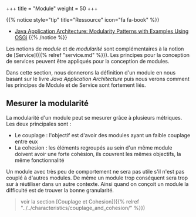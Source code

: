 +++
title = "Module"
weight = 50
+++

{{% notice style="tip" title="Ressource" icon="fa fa-book" %}}
- [Java Application Architecture: Modularity Patterns with Examples Using OSGi](https://www.oreilly.com/library/view/java-application-architecture/9780132874779/)
{{% /notice %}}

Les notions de *module* et de *modularité* sont complémentaires à la notion de [Service]({{% relref "service.md" %}}). Les principes pour la conception de services peuvent être appliqués pour la conception de modules.

Dans cette section, nous donnerons la définition d'un module en nous basant sur le livre *Java Application Architecture* puis nous verons comment les principes de Module et de Service sont fortement liés.



## Mesurer la modularité
La modularité d'un module peut se mesurer grâce à plusieurs métriques. Les deux principales sont :
- Le couplage : l'objectif est d'avoir des modules ayant un faible couplage entre eux
- La cohesion : les éléments regroupés au sein d'un même module doivent avoir une forte cohésion, ils couvrent les mêmes objectifs, la même fonctionnalité

Un module avec très peu de comportement ne sera pas utile s'il n'est pas couplé à d'autres modules. De même un module trop conséquent sera trop sur à réutiliser dans un autre contexte. Ainsi quand on conçoit un module la difficulté est de trouver la bonne granularité. 

> voir la section [Couplage et Cohesion]({{% relref "../../characteristics/couplage_and_cohesion/" %}})